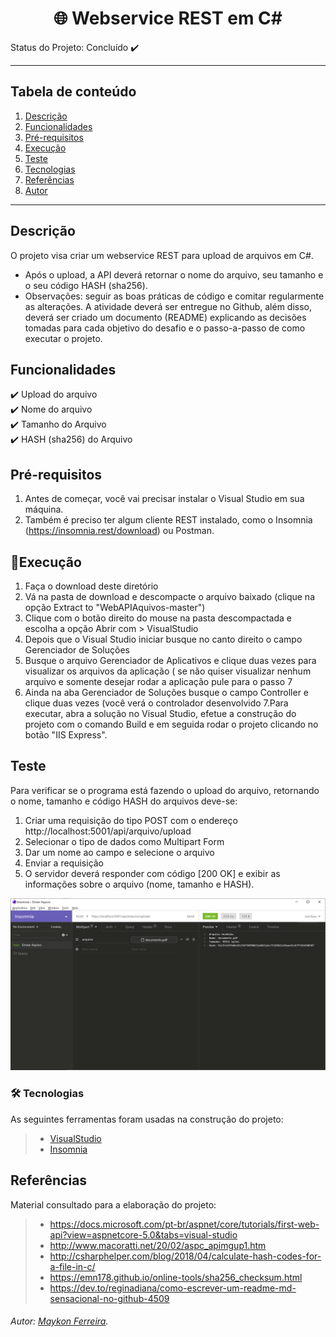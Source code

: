 <h1 align="center">🌐 Webservice REST em C#</h1> 


Status do Projeto: Concluído :heavy_check_mark:


*******
## Tabela de conteúdo 
 1. [Descrição](#descricao)
 2. [Funcionalidades](#funcional)
 3. [Pré-requisitos](#prereq)
 4. [Execução](#execucao)
 5. [Teste](#test)
 6. [Tecnologias](#tec)
 7. [Referências](#ref)
 8. [Autor](#autor)

*******

<div id='descricao'/>  

## Descrição

O projeto visa criar um webservice REST para upload de arquivos em C#.
- Após o upload, a API deverá retornar o nome do arquivo, seu tamanho e o
seu código HASH (sha256).
- Observações: seguir as boas práticas de código e comitar regularmente as
alterações. A atividade deverá ser entregue no Github, além disso, deverá ser criado um documento (README)
explicando as decisões tomadas para cada objetivo do desafio e o passo-a-passo de como executar o projeto.

<div id='funcional'/>  

## Funcionalidades

  :heavy_check_mark: Upload do arquivo <br>
  :heavy_check_mark: Nome do arquivo <br>
  :heavy_check_mark: Tamanho do Arquivo <br>
  :heavy_check_mark: HASH (sha256) do Arquivo <br>

<div id='prereq'/>

## Pré-requisitos
1. Antes de começar, você vai precisar instalar o Visual Studio em sua máquina.
2. Também é preciso ter algum cliente REST instalado, como o Insomnia (https://insomnia.rest/download) ou Postman.


<div id='execucao'/>  

## 🤖Execução
1. Faça o download deste diretório
2. Vá na pasta de download e descompacte o arquivo baixado (clique na opção Extract to "WebAPIAquivos-master")
3. Clique com o botão direito do mouse na pasta descompactada e escolha a opção Abrir com > VisualStudio
4. Depois que o Visual Studio iniciar busque no canto direito o campo Gerenciador de Soluções
5. Busque o arquivo Gerenciador de Aplicativos e clique duas vezes para visualizar os arquivos da aplicação ( se não quiser visualizar nenhum arquivo e somente desejar rodar a aplicação pule para o passo 7
6. Ainda na aba Gerenciador de Soluções busque o campo Controller e clique duas vezes (você verá o controlador desenvolvido
7.Para executar, abra a solução no Visual Studio, efetue a construção do projeto com o comando Build e em seguida rodar o projeto clicando no botão "IIS Express".


<div id='test'/>  

## Teste 
Para verificar se o programa está fazendo o upload do arquivo, retornando o nome, tamanho e código HASH do arquivos deve-se:
1. Criar uma requisição do tipo POST com o endereço http://localhost:5001/api/arquivo/upload
2. Selecionar o tipo de dados como Multipart Form
3. Dar um nome ao campo e selecione o arquivo
4. Enviar a requisição
5. O servidor deverá responder com código [200 OK] e exibir as informações sobre o arquivo (nome, tamanho e HASH).

![imagem exemplo](docs/utilizacao.png)



<div id='tec'/>  

### 🛠 Tecnologias

As seguintes ferramentas foram usadas na construção do projeto:

>- [VisualStudio](https://visualstudio.microsoft.com)
>- [Insomnia](https://insomnia.rest)

<div id='ref'/> 

## Referências
Material consultado para a elaboração do projeto:
>- https://docs.microsoft.com/pt-br/aspnet/core/tutorials/first-web-api?view=aspnetcore-5.0&tabs=visual-studio
>- http://www.macoratti.net/20/02/aspc_apimgup1.htm
>- http://csharphelper.com/blog/2018/04/calculate-hash-codes-for-a-file-in-c/
>- https://emn178.github.io/online-tools/sha256_checksum.html
>- https://dev.to/reginadiana/como-escrever-um-readme-md-sensacional-no-github-4509

<div id='autor'/> 

###### Autor: [*Maykon Ferreira*](https://www.linkedin.com/in/maykon-ferreira/).
